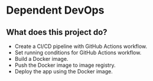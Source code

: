 # Dependent DevOps

## What does this project do?

- Create a CI/CD pipeline with GitHub Actions workflow.
- Set running conditions for GitHub Actions workflow.
- Build a Docker image.
- Push the Docker image to image registry.
- Deploy the app using the Docker image.
